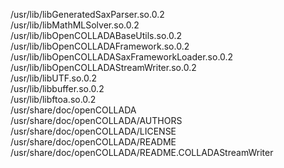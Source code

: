 /usr/lib/libGeneratedSaxParser.so.0.2  
/usr/lib/libMathMLSolver.so.0.2  
/usr/lib/libOpenCOLLADABaseUtils.so.0.2  
/usr/lib/libOpenCOLLADAFramework.so.0.2  
/usr/lib/libOpenCOLLADASaxFrameworkLoader.so.0.2  
/usr/lib/libOpenCOLLADAStreamWriter.so.0.2  
/usr/lib/libUTF.so.0.2  
/usr/lib/libbuffer.so.0.2  
/usr/lib/libftoa.so.0.2  
/usr/share/doc/openCOLLADA  
/usr/share/doc/openCOLLADA/AUTHORS  
/usr/share/doc/openCOLLADA/LICENSE  
/usr/share/doc/openCOLLADA/README  
/usr/share/doc/openCOLLADA/README.COLLADAStreamWriter  
